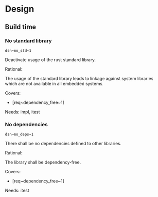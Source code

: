 # Design

## Build time

### No standard library
`dsn~no_std~1`

Deactivate usage of the rust standard library.

Rational:

The usage of the standard library leads to linkage against system libraries which are not available in all embedded systems.

Covers:

* [req~dependency_free~1]

Needs: impl, itest

### No dependencies
`dsn~no_deps~1`

There shall be no dependencies defined to other libraries.

Rational:

The library shall be dependency-free.

Covers:

* [req~dependency_free~1]

Needs: itest
